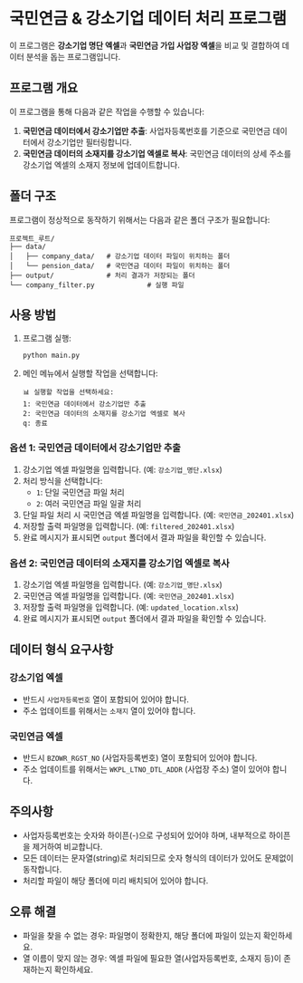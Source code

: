 # 국민연금 & 강소기업 데이터 처리 프로그램

이 프로그램은 **강소기업 명단 엑셀**과 **국민연금 가입 사업장 엑셀**을 비교 및 결합하여 데이터 분석을 돕는 프로그램입니다.

## 프로그램 개요

이 프로그램을 통해 다음과 같은 작업을 수행할 수 있습니다:

1. **국민연금 데이터에서 강소기업만 추출**: 사업자등록번호를 기준으로 국민연금 데이터에서 강소기업만 필터링합니다.
2. **국민연금 데이터의 소재지를 강소기업 엑셀로 복사**: 국민연금 데이터의 상세 주소를 강소기업 엑셀의 소재지 정보에 업데이트합니다.

## 폴더 구조

프로그램이 정상적으로 동작하기 위해서는 다음과 같은 폴더 구조가 필요합니다:

```
프로젝트_루트/
├── data/
│   ├── company_data/   # 강소기업 데이터 파일이 위치하는 폴더
│   └── pension_data/   # 국민연금 데이터 파일이 위치하는 폴더
├── output/             # 처리 결과가 저장되는 폴더
└── company_filter.py             # 실행 파일
```

## 사용 방법

1. 프로그램 실행:
   ```
   python main.py
   ```

2. 메인 메뉴에서 실행할 작업을 선택합니다:
   ```
   📊 실행할 작업을 선택하세요:
   1: 국민연금 데이터에서 강소기업만 추출
   2: 국민연금 데이터의 소재지를 강소기업 엑셀로 복사
   q: 종료
   ```

### 옵션 1: 국민연금 데이터에서 강소기업만 추출

1. 강소기업 엑셀 파일명을 입력합니다. (예: `강소기업_명단.xlsx`)
2. 처리 방식을 선택합니다:
   - `1`: 단일 국민연금 파일 처리
   - `2`: 여러 국민연금 파일 일괄 처리
3. 단일 파일 처리 시 국민연금 엑셀 파일명을 입력합니다. (예: `국민연금_202401.xlsx`)
4. 저장할 출력 파일명을 입력합니다. (예: `filtered_202401.xlsx`)
5. 완료 메시지가 표시되면 `output` 폴더에서 결과 파일을 확인할 수 있습니다.

### 옵션 2: 국민연금 데이터의 소재지를 강소기업 엑셀로 복사

1. 강소기업 엑셀 파일명을 입력합니다. (예: `강소기업_명단.xlsx`)
2. 국민연금 엑셀 파일명을 입력합니다. (예: `국민연금_202401.xlsx`)
3. 저장할 출력 파일명을 입력합니다. (예: `updated_location.xlsx`)
4. 완료 메시지가 표시되면 `output` 폴더에서 결과 파일을 확인할 수 있습니다.

## 데이터 형식 요구사항

### 강소기업 엑셀
- 반드시 `사업자등록번호` 열이 포함되어 있어야 합니다.
- 주소 업데이트를 위해서는 `소재지` 열이 있어야 합니다.

### 국민연금 엑셀
- 반드시 `BZOWR_RGST_NO` (사업자등록번호) 열이 포함되어 있어야 합니다.
- 주소 업데이트를 위해서는 `WKPL_LTNO_DTL_ADDR` (사업장 주소) 열이 있어야 합니다.

## 주의사항

- 사업자등록번호는 숫자와 하이픈(-)으로 구성되어 있어야 하며, 내부적으로 하이픈을 제거하여 비교합니다.
- 모든 데이터는 문자열(string)로 처리되므로 숫자 형식의 데이터가 있어도 문제없이 동작합니다.
- 처리할 파일이 해당 폴더에 미리 배치되어 있어야 합니다.

## 오류 해결

- 파일을 찾을 수 없는 경우: 파일명이 정확한지, 해당 폴더에 파일이 있는지 확인하세요.
- 열 이름이 맞지 않는 경우: 엑셀 파일에 필요한 열(사업자등록번호, 소재지 등)이 존재하는지 확인하세요.